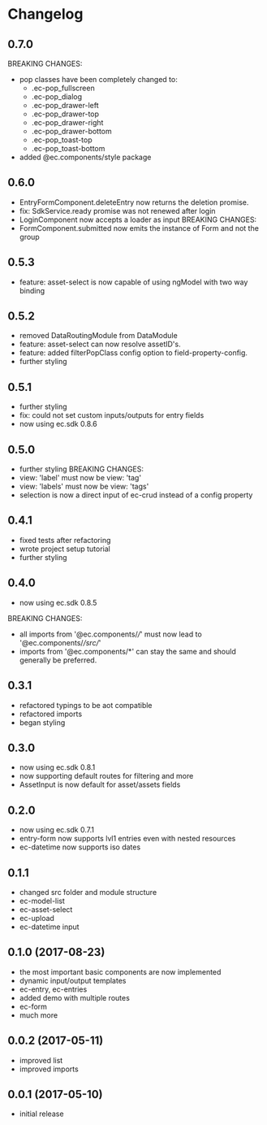 # Changelog

<a name="0.7.0"></a>
## 0.7.0
BREAKING CHANGES:
- pop classes have been completely changed to:
    - .ec-pop_fullscreen
    - .ec-pop_dialog
    - .ec-pop_drawer-left
    - .ec-pop_drawer-top
    - .ec-pop_drawer-right
    - .ec-pop_drawer-bottom
    - .ec-pop_toast-top
    - .ec-pop_toast-bottom
- added @ec.components/style package

<a name="0.6.0"></a>
## 0.6.0
- EntryFormComponent.deleteEntry now returns the deletion promise.
- fix: SdkService.ready promise was not renewed after login
- LoginComponent now accepts a loader as input
BREAKING CHANGES:
- FormComponent.submitted now emits the instance of Form and not the group

<a name="0.5.3"></a>
## 0.5.3
* feature: asset-select is now capable of using ngModel with two way binding

<a name="0.5.2"></a>
## 0.5.2
* removed DataRoutingModule from DataModule
* feature: asset-select can now resolve assetID's.
* feature: added filterPopClass config option to field-property-config.
* further styling

<a name="0.5.1"></a>
## 0.5.1
* further styling
* fix: could not set custom inputs/outputs for entry fields
* now using ec.sdk 0.8.6

<a name="0.5.0"></a>
## 0.5.0
* further styling
BREAKING CHANGES:
* view: 'label' must now be view: 'tag'
* view: 'labels' must now be view: 'tags'
* selection is now a direct input of ec-crud instead of a config property

<a name="0.4.1"></a>
## 0.4.1
* fixed tests after refactoring
* wrote project setup tutorial
* further styling

<a name="0.4.0"></a>
## 0.4.0
* now using ec.sdk 0.8.5

BREAKING CHANGES:
* all imports from '@ec.components/*/*' must now lead to '@ec.components/*/src/*'
* imports from '@ec.components/*' can stay the same and should generally be preferred.

<a name="0.3.1"></a>
## 0.3.1
* refactored typings to be aot compatible
* refactored imports
* began styling

<a name="0.3.0"></a>
## 0.3.0
* now using ec.sdk 0.8.1
* now supporting default routes for filtering and more
* AssetInput is now default for asset/assets fields

<a name="0.2.0"></a>
## 0.2.0
* now using ec.sdk 0.7.1
* entry-form now supports lvl1 entries even with nested resources
* ec-datetime now supports iso dates

<a name="0.1.1"></a>
## 0.1.1

* changed src folder and module structure
* ec-model-list
* ec-asset-select
* ec-upload
* ec-datetime input

<a name="0.1.0"></a>
## 0.1.0 (2017-08-23)

* the most important basic components are now implemented
* dynamic input/output templates
* ec-entry, ec-entries
* added demo with multiple routes
* ec-form
* much more

<a name="0.0.2"></a>
## 0.0.2 (2017-05-11)

* improved list
* improved imports

<a name="0.0.1"></a>
## 0.0.1 (2017-05-10)

* initial release
